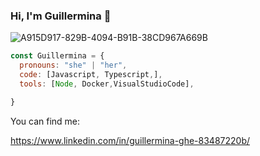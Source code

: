 ### Hi, I'm Guillermina 👋
![A915D917-829B-4094-B91B-38CD967A669B](https://github.com/guillerminaghe/guillerminaghe/assets/111314523/8b4b77bb-381a-4d14-8c10-af8ea37a4c2d)


```js
const Guillermina = {
  pronouns: "she" | "her",
  code: [Javascript, Typescript,],
  tools: [Node, Docker,VisualStudioCode],

}
```
You can find me:

https://www.linkedin.com/in/guillermina-ghe-83487220b/
<!--

<!--




**guillerminaghe/guillerminaghe** is a ✨ _special_ ✨ repository because its `README.md` (this file) appears on your GitHub profile.

Here are some ideas to get you started:

- 🔭 I’m currently working on ...
- 🌱 I’m currently learning ...
- 👯 I’m looking to collaborate on ...
- 🤔 I’m looking for help with ...
- 💬 Ask me about ...
- 📫 How to reach me: ...
- 😄 Pronouns: ...
- ⚡ Fun fact: ...
-->
